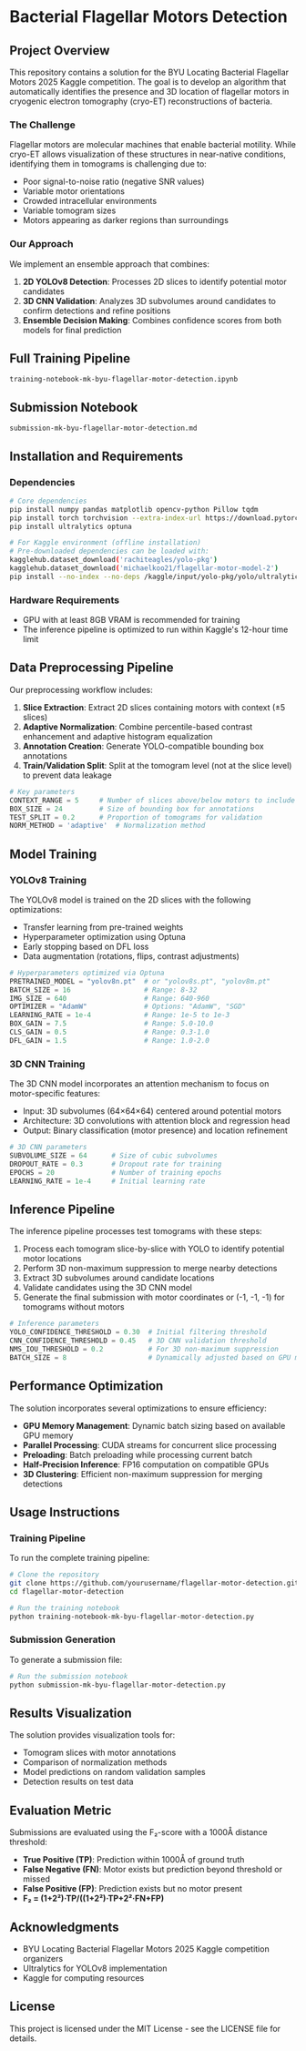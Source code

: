 # Bacterial Flagellar Motors Detection

## Project Overview

This repository contains a solution for the BYU Locating Bacterial Flagellar Motors 2025 Kaggle competition. The goal is to develop an algorithm that automatically identifies the presence and 3D location of flagellar motors in cryogenic electron tomography (cryo-ET) reconstructions of bacteria.

### The Challenge

Flagellar motors are molecular machines that enable bacterial motility. While cryo-ET allows visualization of these structures in near-native conditions, identifying them in tomograms is challenging due to:

- Poor signal-to-noise ratio (negative SNR values)
- Variable motor orientations
- Crowded intracellular environments
- Variable tomogram sizes
- Motors appearing as darker regions than surroundings

### Our Approach

We implement an ensemble approach that combines:

1. **2D YOLOv8 Detection**: Processes 2D slices to identify potential motor candidates
2. **3D CNN Validation**: Analyzes 3D subvolumes around candidates to confirm detections and refine positions
3. **Ensemble Decision Making**: Combines confidence scores from both models for final prediction

## Full Training Pipeline

```
training-notebook-mk-byu-flagellar-motor-detection.ipynb
```

## Submission Notebook

```
submission-mk-byu-flagellar-motor-detection.md           
```

## Installation and Requirements

### Dependencies

```bash
# Core dependencies
pip install numpy pandas matplotlib opencv-python Pillow tqdm
pip install torch torchvision --extra-index-url https://download.pytorch.org/whl/cu118
pip install ultralytics optuna

# For Kaggle environment (offline installation)
# Pre-downloaded dependencies can be loaded with:
kagglehub.dataset_download('rachiteagles/yolo-pkg')
kagglehub.dataset_download('michaelkoo21/flagellar-motor-model-2')
pip install --no-index --no-deps /kaggle/input/yolo-pkg/yolo/ultralytics-8.3.112-py3-none-any.whl
```

### Hardware Requirements

- GPU with at least 8GB VRAM is recommended for training
- The inference pipeline is optimized to run within Kaggle's 12-hour time limit

## Data Preprocessing Pipeline

Our preprocessing workflow includes:

1. **Slice Extraction**: Extract 2D slices containing motors with context (±5 slices)
2. **Adaptive Normalization**: Combine percentile-based contrast enhancement and adaptive histogram equalization
3. **Annotation Creation**: Generate YOLO-compatible bounding box annotations
4. **Train/Validation Split**: Split at the tomogram level (not at the slice level) to prevent data leakage

```python
# Key parameters
CONTEXT_RANGE = 5     # Number of slices above/below motors to include
BOX_SIZE = 24         # Size of bounding box for annotations
TEST_SPLIT = 0.2      # Proportion of tomograms for validation
NORM_METHOD = 'adaptive'  # Normalization method
```

## Model Training

### YOLOv8 Training

The YOLOv8 model is trained on the 2D slices with the following optimizations:

- Transfer learning from pre-trained weights
- Hyperparameter optimization using Optuna
- Early stopping based on DFL loss
- Data augmentation (rotations, flips, contrast adjustments)

```python
# Hyperparameters optimized via Optuna
PRETRAINED_MODEL = "yolov8n.pt"  # or "yolov8s.pt", "yolov8m.pt"
BATCH_SIZE = 16                  # Range: 8-32
IMG_SIZE = 640                   # Range: 640-960
OPTIMIZER = "AdamW"              # Options: "AdamW", "SGD"
LEARNING_RATE = 1e-4             # Range: 1e-5 to 1e-3
BOX_GAIN = 7.5                   # Range: 5.0-10.0
CLS_GAIN = 0.5                   # Range: 0.3-1.0
DFL_GAIN = 1.5                   # Range: 1.0-2.0
```

### 3D CNN Training

The 3D CNN model incorporates an attention mechanism to focus on motor-specific features:

- Input: 3D subvolumes (64×64×64) centered around potential motors
- Architecture: 3D convolutions with attention block and regression head
- Output: Binary classification (motor presence) and location refinement

```python
# 3D CNN parameters
SUBVOLUME_SIZE = 64      # Size of cubic subvolumes
DROPOUT_RATE = 0.3       # Dropout rate for training
EPOCHS = 20              # Number of training epochs
LEARNING_RATE = 1e-4     # Initial learning rate
```

## Inference Pipeline

The inference pipeline processes test tomograms with these steps:

1. Process each tomogram slice-by-slice with YOLO to identify potential motor locations
2. Perform 3D non-maximum suppression to merge nearby detections
3. Extract 3D subvolumes around candidate locations
4. Validate candidates using the 3D CNN model
5. Generate the final submission with motor coordinates or (-1, -1, -1) for tomograms without motors

```python
# Inference parameters
YOLO_CONFIDENCE_THRESHOLD = 0.30  # Initial filtering threshold
CNN_CONFIDENCE_THRESHOLD = 0.45   # 3D CNN validation threshold  
NMS_IOU_THRESHOLD = 0.2           # For 3D non-maximum suppression
BATCH_SIZE = 8                    # Dynamically adjusted based on GPU memory
```

## Performance Optimization

The solution incorporates several optimizations to ensure efficiency:

- **GPU Memory Management**: Dynamic batch sizing based on available GPU memory
- **Parallel Processing**: CUDA streams for concurrent slice processing
- **Preloading**: Batch preloading while processing current batch
- **Half-Precision Inference**: FP16 computation on compatible GPUs
- **3D Clustering**: Efficient non-maximum suppression for merging detections

## Usage Instructions

### Training Pipeline

To run the complete training pipeline:

```bash
# Clone the repository
git clone https://github.com/yourusername/flagellar-motor-detection.git
cd flagellar-motor-detection

# Run the training notebook
python training-notebook-mk-byu-flagellar-motor-detection.py
```

### Submission Generation

To generate a submission file:

```bash
# Run the submission notebook
python submission-mk-byu-flagellar-motor-detection.py
```

## Results Visualization

The solution provides visualization tools for:

- Tomogram slices with motor annotations
- Comparison of normalization methods
- Model predictions on random validation samples
- Detection results on test data

## Evaluation Metric

Submissions are evaluated using the F₂-score with a 1000Å distance threshold:

- **True Positive (TP)**: Prediction within 1000Å of ground truth
- **False Negative (FN)**: Motor exists but prediction beyond threshold or missed
- **False Positive (FP)**: Prediction exists but no motor present
- **F₂ = (1+2²)·TP/((1+2²)·TP+2²·FN+FP)**

## Acknowledgments

- BYU Locating Bacterial Flagellar Motors 2025 Kaggle competition organizers
- Ultralytics for YOLOv8 implementation
- Kaggle for computing resources

## License

This project is licensed under the MIT License - see the LICENSE file for details.
